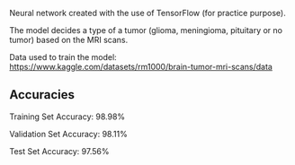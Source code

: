 Neural network created with the use of TensorFlow (for practice purpose).

The model decides a type of a tumor (glioma, meningioma, pituitary or no tumor) based on the MRI scans.

Data used to train the model: https://www.kaggle.com/datasets/rm1000/brain-tumor-mri-scans/data

## Accuracies

Training Set Accuracy: 98.98%

Validation Set Accuracy: 98.11%

Test Set Accuracy: 97.56%
